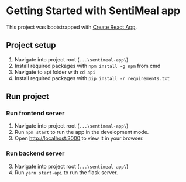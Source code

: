 # Getting Started with SentiMeal app

This project was bootstrapped with [Create React App](https://github.com/facebook/create-react-app).

## Project setup
1. Navigate into project root (`...\sentimeal-app\`)
2. Install required packages with `npm install -g npm` from cmd
3. Navigate to api folder with `cd api`
4. Install required packages with `pip install -r requirements.txt`

## Run project
### Run frontend server
1. Navigate into project root (`...\sentimeal-app\`)
2. Run `npm start` to run the app in the development mode.
3. Open [http://localhost:3000](http://localhost:3000) to view it in your browser.

### Run backend server
3. Navigate into project root (`...\sentimeal-app\`)
2. Run `yarn start-api` to run the flask server.
